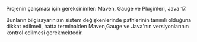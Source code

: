 Projenin çalışması için gereksinimler: Maven, Gauge ve Pluginleri, Java 17.

Bunların bilgisayarınızın sistem değişkenlerinde pathlerinin tanımlı olduğuna dikkat edilmeli, hatta terminalden Maven,Gauge ve Java'nın versiyonlarının kontrol edilmesi gerekmektedir.
